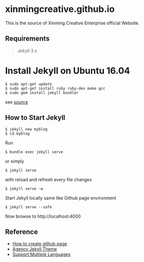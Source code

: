 # xinmingcreative.github.io
This is the source of Xinming Creative Enterprise official Website.

## Requirements
> Jekyll 3.x

# Install Jekyll on Ubuntu 16.04
~~~
$ sudo apt-get update
$ sudo apt-get install ruby ruby-dev make gcc
$ sudo gem install jekyll bundler
~~~

see [source](https://www.digitalocean.com/community/tutorials/how-to-set-up-a-jekyll-development-site-on-ubuntu-16-04)

## How to Start Jekyll
~~~
$ jekyll new myblog
$ cd myblog
~~~

Run
~~~
$ bundle exec jekyll serve
~~~

or simply
~~~
$ jekyll serve
~~~

with reload and refresh every file changes
~~~
$ jekyll serve -w
~~~

Start Jekyll locally same like Github page environment
~~~
$ jekyll serve --safe
~~~

Now browse to http://localhost:4000


## Reference
- [How to create github page](https://pages.github.com/)
- [Agency Jekyll Theme](http://y7kim.github.io/agency-jekyll-theme/)
- [Support Multiple Languages](https://github.com/Anthony-Gaudino/jekyll-multiple-languages-plugin)

